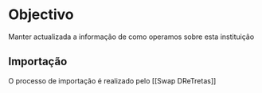 # Objectivo
Manter actualizada a informação de como operamos sobre esta instituição

## Importação
O processo de importação é realizado pelo [[Swap DReTretas]]